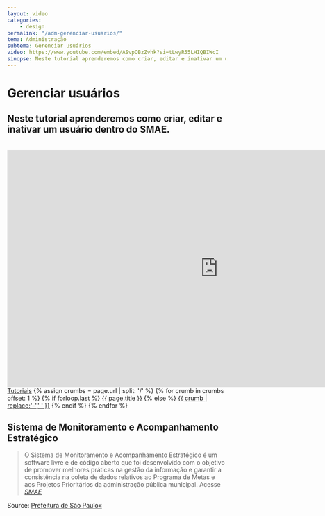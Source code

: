 ```yaml
---
layout: video
categories:
    - design
permalink: "/adm-gerenciar-usuarios/"
tema: Administração
subtema: Gerenciar usuários
video: https://www.youtube.com/embed/ASvpOBzZvhk?si=tLwyR55LHIQBIWcI
sinopse: Neste tutorial aprenderemos como criar, editar e inativar um usuário dentro do SMAE.
---
```

<!--Title-->

# Gerenciar usuários

<!--Teaser-->

## Neste tutorial aprenderemos como criar, editar e inativar um usuário dentro do SMAE.

<br>

<!--Video-->

<div class="flex-video"><iframe class="video-tutoras" width='970' height='546' src='https://www.youtube.com/embed/ASvpOBzZvhk?si=tLwyR55LHIQBIWcI' frameborder='0' allowfullscreen></iframe></div>

<!--Breadcrumbs-->


<nav class="breadcrumbs" id="breadcrumbs-tutoriais" role="menubar" aria-label="breadcrumbs">
  <a href="{{ site.url }}/tutoriais/">Tutoriais</a>
  {% assign crumbs = page.url | split: '/' %}
  {% for crumb in crumbs offset: 1 %}
    {% if forloop.last %}
      <a class="current">{{ page.title }}</a>
    {% else %}
      <a href="{{ site.url }}{{ site.baseurl }}{% assign crumb_limit = forloop.index | plus: 1 %}{% for crumb in crumbs limit: crumb_limit %}{{ crumb | append: '/' }}{% endfor %}">{{ crumb | replace:'-',' ' }}</a>
    {% endif %}
  {% endfor %}
</nav>



<!--more-->


## Sistema de Monitoramento e Acompanhamento Estratégico

> O Sistema de Monitoramento e Acompanhamento Estratégico é um software livre e de código aberto que foi desenvolvido com o objetivo de promover melhores práticas na gestão da informação e garantir a consistência na coleta de dados relativos ao Programa de Metas e aos Projetos Prioritários da administração pública municipal. Acesse <cite>[SMAE](https://smae.prefeitura.sp.fgv.br/login)</cite>



Source: [Prefeitura de São Paulo«](https://www.capital.sp.gov.br/)